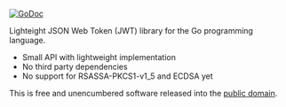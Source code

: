 [![GoDoc](https://godoc.org/github.com/pascaldekloe/jwt?status.svg)](https://godoc.org/github.com/pascaldekloe/jwt)

Lighteight JSON Web Token (JWT) library for the Go programming language.
* Small API with lightweight implementation
* No third party dependencies
* No support for RSASSA-PKCS1-v1_5 and ECDSA yet

This is free and unencumbered software released into the
[public domain](http://creativecommons.org/publicdomain/zero/1.0).
